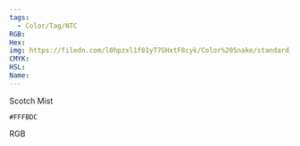```yaml
---
tags:
  - Color/Tag/NTC
RGB:
Hex:
img: https://filedn.com/l0hpzxl1f01yT7GHxtF8cyk/Color%20Snake/standard_csv_to_svg/FFFBDC.svg
CMYK:
HSL:
Name:
---
```

Scotch Mist
```palette
#FFFBDC
```
RGB
